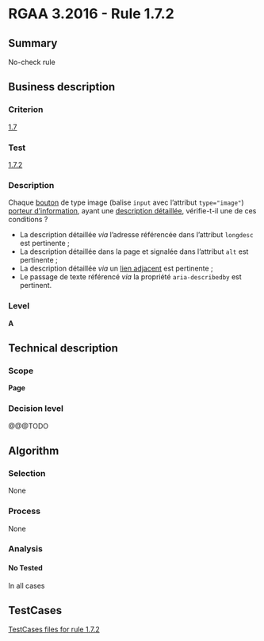 # RGAA 3.2016 - Rule 1.7.2

## Summary
No-check rule


## Business description

### Criterion
[1.7](http://references.modernisation.gouv.fr/rgaa-accessibilite/2016/criteres.html#crit-1-7)

### Test
[1.7.2](http://references.modernisation.gouv.fr/rgaa-accessibilite/2016/criteres.html#test-1-7-2)

### Description
<div lang="fr">Chaque <a href="http://references.modernisation.gouv.fr/rgaa-accessibilite/2016/glossaire.html#bouton-formulaire">bouton</a> de type image (balise <code lang="en">input</code> avec l&#x2019;attribut <code lang="en">type="image"</code>) <a href="http://references.modernisation.gouv.fr/rgaa-accessibilite/2016/glossaire.html#image-porteuse-dinformation">porteur d&#x2019;information</a>, ayant une <a href="http://references.modernisation.gouv.fr/rgaa-accessibilite/2016/glossaire.html#description-dtaille-image">description d&#xE9;taill&#xE9;e</a>, v&#xE9;rifie-t-il une de ces conditions&nbsp;? <ul><li>La description d&#xE9;taill&#xE9;e <i>via</i> l&#x2019;adresse r&#xE9;f&#xE9;renc&#xE9;e dans l&#x2019;attribut <code lang="en">longdesc</code> est pertinente&nbsp;;</li> <li>La description d&#xE9;taill&#xE9;e dans la page et signal&#xE9;e dans l&#x2019;attribut <code lang="en">alt</code> est pertinente&nbsp;;</li> <li>La description d&#xE9;taill&#xE9;e <i>via</i> un <a href="http://references.modernisation.gouv.fr/rgaa-accessibilite/2016/glossaire.html#lien-adjacent">lien adjacent</a> est pertinente&nbsp;;</li> <li>Le passage de texte r&#xE9;f&#xE9;renc&#xE9; <i>via</i> la propri&#xE9;t&#xE9; <code lang="en">aria-describedby</code> est pertinent.</li> </ul></div>

### Level
**A**


## Technical description

### Scope
**Page**

### Decision level
@@@TODO


## Algorithm

### Selection
None

### Process
None

### Analysis

#### No Tested
In all cases


##  TestCases

[TestCases files for rule 1.7.2](https://github.com/Asqatasun/Asqatasun/tree/develop/rules/rules-rgaa3.2016/src/test/resources/testcases/rgaa32016/Rgaa32016Rule010702/)


